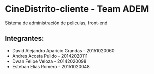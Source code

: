 # CineDistrito-cliente - Team ADEM
Sistema de administración de peliculas, front-end

## Integrantes:
+ David Alejandro Aparicio Grandas - 20151020060
+ Andres Acosta Pulido - 20142020111
+ Dwan Felipe Veloza - 20142020098
+ Esteban Elias Romero - 20151020048
